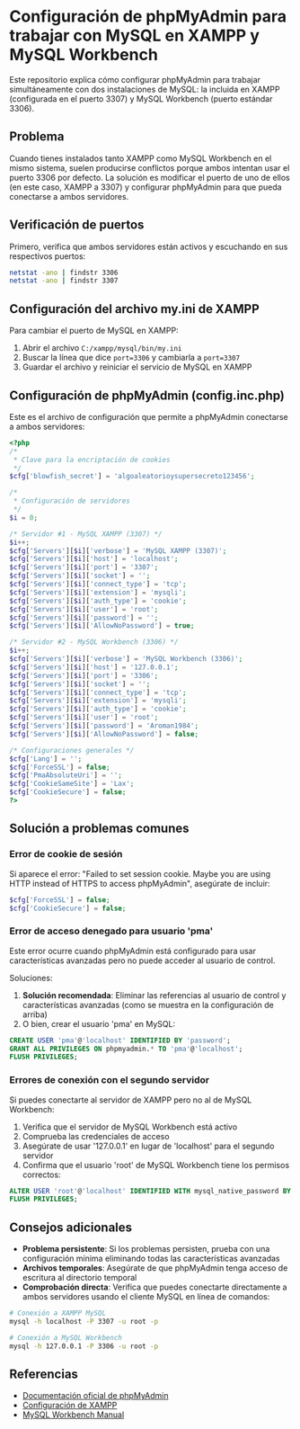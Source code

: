 # Configuración de phpMyAdmin para trabajar con MySQL en XAMPP y MySQL Workbench

Este repositorio explica cómo configurar phpMyAdmin para trabajar simultáneamente con dos instalaciones de MySQL: la incluida en XAMPP (configurada en el puerto 3307) y MySQL Workbench (puerto estándar 3306).

## Problema

Cuando tienes instalados tanto XAMPP como MySQL Workbench en el mismo sistema, suelen producirse conflictos porque ambos intentan usar el puerto 3306 por defecto. La solución es modificar el puerto de uno de ellos (en este caso, XAMPP a 3307) y configurar phpMyAdmin para que pueda conectarse a ambos servidores.

## Verificación de puertos

Primero, verifica que ambos servidores están activos y escuchando en sus respectivos puertos:

```bash
netstat -ano | findstr 3306
netstat -ano | findstr 3307
```

## Configuración del archivo my.ini de XAMPP

Para cambiar el puerto de MySQL en XAMPP:

1. Abrir el archivo `C:/xampp/mysql/bin/my.ini`
2. Buscar la línea que dice `port=3306` y cambiarla a `port=3307`
3. Guardar el archivo y reiniciar el servicio de MySQL en XAMPP

## Configuración de phpMyAdmin (config.inc.php)

Este es el archivo de configuración que permite a phpMyAdmin conectarse a ambos servidores:

```php
<?php
/* 
 * Clave para la encriptación de cookies
 */
$cfg['blowfish_secret'] = 'algoaleatorioysupersecreto123456';

/*
 * Configuración de servidores
 */
$i = 0;

/* Servidor #1 - MySQL XAMPP (3307) */
$i++;
$cfg['Servers'][$i]['verbose'] = 'MySQL XAMPP (3307)';
$cfg['Servers'][$i]['host'] = 'localhost';
$cfg['Servers'][$i]['port'] = '3307';
$cfg['Servers'][$i]['socket'] = '';
$cfg['Servers'][$i]['connect_type'] = 'tcp';
$cfg['Servers'][$i]['extension'] = 'mysqli';
$cfg['Servers'][$i]['auth_type'] = 'cookie';
$cfg['Servers'][$i]['user'] = 'root';
$cfg['Servers'][$i]['password'] = '';
$cfg['Servers'][$i]['AllowNoPassword'] = true;

/* Servidor #2 - MySQL Workbench (3306) */
$i++;
$cfg['Servers'][$i]['verbose'] = 'MySQL Workbench (3306)';
$cfg['Servers'][$i]['host'] = '127.0.0.1';
$cfg['Servers'][$i]['port'] = '3306';
$cfg['Servers'][$i]['socket'] = '';
$cfg['Servers'][$i]['connect_type'] = 'tcp';
$cfg['Servers'][$i]['extension'] = 'mysqli';
$cfg['Servers'][$i]['auth_type'] = 'cookie';
$cfg['Servers'][$i]['user'] = 'root';
$cfg['Servers'][$i]['password'] = 'Aroman1984';
$cfg['Servers'][$i]['AllowNoPassword'] = false;

/* Configuraciones generales */
$cfg['Lang'] = '';
$cfg['ForceSSL'] = false;
$cfg['PmaAbsoluteUri'] = '';
$cfg['CookieSameSite'] = 'Lax';
$cfg['CookieSecure'] = false;
?>
```

## Solución a problemas comunes

### Error de cookie de sesión

Si aparece el error: "Failed to set session cookie. Maybe you are using HTTP instead of HTTPS to access phpMyAdmin", asegúrate de incluir:

```php
$cfg['ForceSSL'] = false;
$cfg['CookieSecure'] = false;
```

### Error de acceso denegado para usuario 'pma'

Este error ocurre cuando phpMyAdmin está configurado para usar características avanzadas pero no puede acceder al usuario de control.

Soluciones:
1. **Solución recomendada**: Eliminar las referencias al usuario de control y características avanzadas (como se muestra en la configuración de arriba)
2. O bien, crear el usuario 'pma' en MySQL:

```sql
CREATE USER 'pma'@'localhost' IDENTIFIED BY 'password';
GRANT ALL PRIVILEGES ON phpmyadmin.* TO 'pma'@'localhost';
FLUSH PRIVILEGES;
```

### Errores de conexión con el segundo servidor

Si puedes conectarte al servidor de XAMPP pero no al de MySQL Workbench:

1. Verifica que el servidor de MySQL Workbench está activo
2. Comprueba las credenciales de acceso
3. Asegúrate de usar '127.0.0.1' en lugar de 'localhost' para el segundo servidor
4. Confirma que el usuario 'root' de MySQL Workbench tiene los permisos correctos:

```sql
ALTER USER 'root'@'localhost' IDENTIFIED WITH mysql_native_password BY 'tu_contraseña';
FLUSH PRIVILEGES;
```

## Consejos adicionales

- **Problema persistente**: Si los problemas persisten, prueba con una configuración mínima eliminando todas las características avanzadas
- **Archivos temporales**: Asegúrate de que phpMyAdmin tenga acceso de escritura al directorio temporal
- **Comprobación directa**: Verifica que puedes conectarte directamente a ambos servidores usando el cliente MySQL en línea de comandos:

```bash
# Conexión a XAMPP MySQL
mysql -h localhost -P 3307 -u root -p

# Conexión a MySQL Workbench
mysql -h 127.0.0.1 -P 3306 -u root -p
```

## Referencias

- [Documentación oficial de phpMyAdmin](https://www.phpmyadmin.net/docs/)
- [Configuración de XAMPP](https://www.apachefriends.org/docs/)
- [MySQL Workbench Manual](https://dev.mysql.com/doc/workbench/en/)
